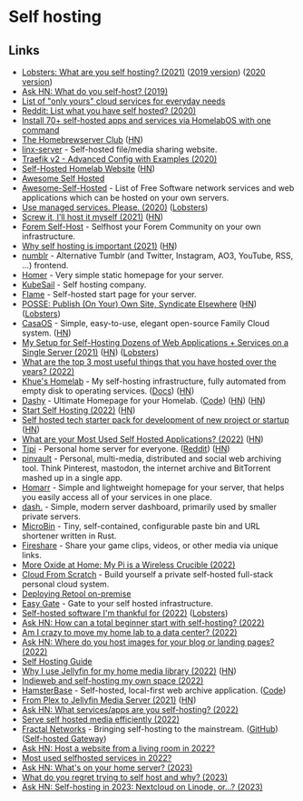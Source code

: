 # Self hosting

## Links

- [Lobsters: What are you self hosting? (2021)](https://lobste.rs/s/p4edt5/what_are_you_self_hosting_2021) ([2019 version](https://lobste.rs/s/xreuus/what_are_you_self_hosting)) ([2020 version](https://lobste.rs/s/c54fev/what_are_you_self_hosting_2020))
- [Ask HN: What do you self-host? (2019)](https://news.ycombinator.com/item?id=21235957)
- [List of "only yours" cloud services for everyday needs](https://github.com/Atarity/deploy-your-own-saas)
- [Reddit: List what you have self hosted? (2020)](https://www.reddit.com/r/selfhosted/comments/ekttx5/list_what_you_have_self_hosted/)
- [Install 70+ self-hosted apps and services via HomelabOS with one command](https://www.reddit.com/r/selfhosted/comments/fxg1lj/you_can_now_install_70_selfhosted_apps_and/)
- [The Homebrewserver Club](https://homebrewserver.club/) ([HN](https://news.ycombinator.com/item?id=23058562))
- [linx-server](https://demo.linx-server.net/) - Self-hosted file/media sharing website.
- [Traefik v2 - Advanced Config with Examples (2020)](https://www.reddit.com/r/selfhosted/comments/gz1ilc/traefik_v2_advanced_config_with_examples/)
- [Self-Hosted Homelab Website](https://hydn.dev/homelab/) ([HN](https://news.ycombinator.com/item?id=23479505))
- [Awesome Self Hosted](https://selfhosted.libhunt.com/)
- [Awesome-Self-Hosted](https://github.com/awesome-selfhosted/awesome-selfhosted) - List of Free Software network services and web applications which can be hosted on your own servers.
- [Use managed services. Please. (2020)](http://www.mooreds.com/wordpress/archives/3358) ([Lobsters](https://lobste.rs/s/zgyrc7/use_managed_services_please))
- [Screw it, I’ll host it myself (2021)](https://www.markozivanovic.com/screw-it-ill-host-it-myself/) ([HN](https://news.ycombinator.com/item?id=26725185))
- [Forem Self-Host](https://github.com/forem/selfhost) - Selfhost your Forem Community on your own infrastructure.
- [Why self hosting is important (2021)](https://dataswamp.org/~solene/2021-07-23-why-selfhosting-is-important.html) ([HN](https://news.ycombinator.com/item?id=27939039))
- [numblr](https://github.com/heyLu/numblr) - Alternative Tumblr (and Twitter, Instagram, AO3, YouTube, RSS, ...) frontend.
- [Homer](https://github.com/bastienwirtz/homer) - Very simple static homepage for your server.
- [KubeSail](https://kubesail.com/) - Self hosting company.
- [Flame](https://github.com/pawelmalak/flame) - Self-hosted start page for your server.
- [POSSE: Publish (On Your) Own Site, Syndicate Elsewhere](https://indieweb.org/POSSE) ([HN](https://news.ycombinator.com/item?id=29115696)) ([Lobsters](https://lobste.rs/s/0liktg/posse_publish_on_your_own_site_syndicate))
- [CasaOS](https://github.com/IceWhaleTech/CasaOS) - Simple, easy-to-use, elegant open-source Family Cloud system. ([HN](https://news.ycombinator.com/item?id=29328473))
- [My Setup for Self-Hosting Dozens of Web Applications + Services on a Single Server (2021)](https://cprimozic.net/blog/my-selfhosted-websites-architecture/) ([HN](https://news.ycombinator.com/item?id=29746223)) ([Lobsters](https://lobste.rs/s/olgedg/my_setup_for_self_hosting_dozens_web))
- [What are the top 3 most useful things that you have hosted over the years? (2022)](https://www.reddit.com/r/selfhosted/comments/sbkl5z/what_are_the_top_3_most_useful_things_that_you/)
- [Khue's Homelab](https://github.com/khuedoan/homelab) - My self-hosting infrastructure, fully automated from empty disk to operating services. ([Docs](https://homelab.khuedoan.com/)) ([HN](https://news.ycombinator.com/item?id=30030991))
- [Dashy](https://dashy.to/) - Ultimate Homepage for your Homelab. ([Code](https://github.com/Lissy93/dashy)) ([HN](https://news.ycombinator.com/item?id=31284522)) ([HN](https://news.ycombinator.com/item?id=31636036))
- [Start Self Hosting (2022)](https://rohanrd.xyz/posts/why-you-should-start-self-hosting/) ([HN](https://news.ycombinator.com/item?id=30781536))
- [Self hosted tech starter pack for development of new project or startup](https://github.com/tldr-devops/startpack) ([HN](https://news.ycombinator.com/item?id=30871211))
- [What are your Most Used Self Hosted Applications? (2022)](https://noted.lol/what-are-your-most-used-self-hosted-applications/) ([HN](https://news.ycombinator.com/item?id=31260061))
- [Tipi](https://github.com/meienberger/runtipi) - Personal home server for everyone. ([Reddit](https://www.reddit.com/r/selfhosted/comments/uq5844/tipi_a_home_server_orchestrator_using_docker/)) ([HN](https://news.ycombinator.com/item?id=32775339))
- [pinvault](https://github.com/raffomania/pinvault) - Personal, multi-media, distributed and social web archiving tool. Think Pinterest, mastodon, the internet archive and BitTorrent mashed up in a single app.
- [Homarr](https://github.com/ajnart/homarr) - Simple and lightweight homepage for your server, that helps you easily access all of your services in one place.
- [dash.](https://github.com/MauriceNino/dashdot) - Simple, modern server dashboard, primarily used by smaller private servers.
- [MicroBin](https://github.com/szabodanika/microbin) - Tiny, self-contained, configurable paste bin and URL shortener written in Rust.
- [Fireshare](https://github.com/ShaneIsrael/fireshare) - Share your game clips, videos, or other media via unique links.
- [More Oxide at Home: My Pi is a Wireless Crucible (2022)](https://artemis.sh/2022/06/14/oxide-crucible.html)
- [Cloud From Scratch](https://github.com/technomada/cloud-from-scratch) - Build yourself a private self-hosted full-stack personal cloud system.
- [Deploying Retool on-premise](https://github.com/tryretool/retool-onpremise)
- [Easy Gate](https://github.com/r7wx/easy-gate) - Gate to your self hosted infrastructure.
- [Self-hosted software I'm thankful for (2022)](https://garrit.xyz/posts/2022-09-26-self-hosted-software-im-thankful-for) ([Lobsters](https://lobste.rs/s/6tbcnu/self_hosted_software_i_m_thankful_for))
- [Ask HN: How can a total beginner start with self-hosting? (2022)](https://news.ycombinator.com/item?id=33095823)
- [Am I crazy to move my home lab to a data center? (2022)](https://www.reddit.com/r/selfhosted/comments/y5jnrm/am_i_crazy_to_move_my_home_lab_to_a_data_center/)
- [Ask HN: Where do you host images for your blog or landing pages? (2022)](https://news.ycombinator.com/item?id=33232705)
- [Self Hosting Guide](https://github.com/mikeroyal/Self-Hosting-Guide)
- [Why I use Jellyfin for my home media library (2022)](https://www.jeffgeerling.com/blog/2022/why-i-use-jellyfin-my-home-media-library) ([HN](https://news.ycombinator.com/item?id=33362416))
- [Indieweb and self-hosting my own space (2022)](https://axbom.com/indieweb/)
- [HamsterBase](https://hamsterbase.com/) - Self-hosted, local-first web archive application. ([Code](https://github.com/hamsterbase/hamsterbase))
- [From Plex to Jellyfin Media Server (2021)](https://www.ctrl.blog/entry/jellyfin-vs-plex.html) ([HN](https://news.ycombinator.com/item?id=33579209))
- [Ask HN: What services/apps are you self-hosting? (2022)](https://news.ycombinator.com/item?id=33657947)
- [Serve self hosted media efficiently (2022)](https://www.reddit.com/r/selfhosted/comments/z0hq5w/im_using_cloudflare_tunnels_and_love_them_now_i/)
- [Fractal Networks](https://fractalnetworks.co/) - Bringing self-hosting to the mainstream. ([GitHub](https://github.com/fractalnetworksco)) ([Self-hosted Gateway](https://github.com/fractalnetworksco/selfhosted-gateway))
- [Ask HN: Host a website from a living room in 2022?](https://news.ycombinator.com/item?id=34065234)
- [Most used selfhosted services in 2022?](https://www.reddit.com/r/selfhosted/comments/zwcns3/most_used_selfhosted_services_in_2022/)
- [Ask HN: What's on your home server? (2023)](https://news.ycombinator.com/item?id=34271167)
- [What do you regret trying to self host and why? (2023)](https://www.reddit.com/r/selfhosted/comments/10da4yi/what_do_you_regret_trying_to_selfhost_and_why/)
- [Ask HN: Self-hosting in 2023: Nextcloud on Linode, or...? (2023)](https://news.ycombinator.com/item?id=34503176)
